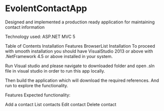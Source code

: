 # EvolentContactApp

Designed and implemented a production ready application for maintaining contact information

Technology used: ASP.NET MVC 5

Table of Contents
Installation
Features
BrowserList
Installation
To proceed with smooth installation you should have VisualStudio 2013 or above with .NetFramework 4.5 or above installed in your system.

Run Visual studio and please navigate to downloaded folder and open .sln file in visual studio in order to run this app locally.

Then build the application which will download the required references. And run to explore the functionality.

Features
Expected functionality:

Add a contact
List contacts
Edit contact
Delete contact
